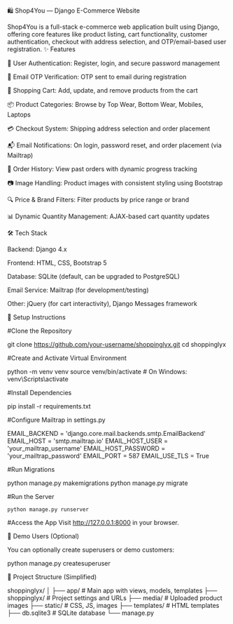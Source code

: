 🛍️ Shop4You — Django E-Commerce Website

Shop4You is a full-stack e-commerce web application built using Django, offering core features like product listing, cart functionality, customer authentication, checkout with address selection, and OTP/email-based user registration.
✨ Features

  🔐 User Authentication: Register, login, and secure password management

  📧 Email OTP Verification: OTP sent to email during registration

  🛒 Shopping Cart: Add, update, and remove products from the cart

  📦 Product Categories: Browse by Top Wear, Bottom Wear, Mobiles, Laptops

  💳 Checkout System: Shipping address selection and order placement

  📬 Email Notifications: On login, password reset, and order placement (via Mailtrap)

  📄 Order History: View past orders with dynamic progress tracking

  📷 Image Handling: Product images with consistent styling using Bootstrap

  🔍 Price & Brand Filters: Filter products by price range or brand

  📊 Dynamic Quantity Management: AJAX-based cart quantity updates

🛠️ Tech Stack

  Backend: Django 4.x

  Frontend: HTML, CSS, Bootstrap 5

  Database: SQLite (default, can be upgraded to PostgreSQL)

  Email Service: Mailtrap (for development/testing)

  Other: jQuery (for cart interactivity), Django Messages framework

🚀 Setup Instructions

 #Clone the Repository

git clone https://github.com/your-username/shoppinglyx.git
cd shoppinglyx

#Create and Activate Virtual Environment

python -m venv venv
source venv/bin/activate  # On Windows: venv\Scripts\activate

#Install Dependencies

pip install -r requirements.txt

#Configure Mailtrap in settings.py

EMAIL_BACKEND = 'django.core.mail.backends.smtp.EmailBackend'
EMAIL_HOST = 'smtp.mailtrap.io'
EMAIL_HOST_USER = 'your_mailtrap_username'
EMAIL_HOST_PASSWORD = 'your_mailtrap_password'
EMAIL_PORT = 587
EMAIL_USE_TLS = True

#Run Migrations

python manage.py makemigrations
python manage.py migrate

#Run the Server

    python manage.py runserver

 #Access the App
    Visit http://127.0.0.1:8000 in your browser.

🧪 Demo Users (Optional)

You can optionally create superusers or demo customers:

python manage.py createsuperuser

📁 Project Structure (Simplified)

shoppinglyx/
│
├── app/                  # Main app with views, models, templates
├── shoppinglyx/          # Project settings and URLs
├── media/                # Uploaded product images
├── static/               # CSS, JS, images
├── templates/            # HTML templates
├── db.sqlite3            # SQLite database
└── manage.py
